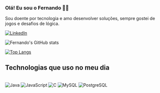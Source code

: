 ### Olá! Eu sou o Fernando 🙋‍♂️

Sou doente por tecnologia e amo desenvolver soluções, sempre gostei de jogos e desafios de lógica.

[![LinkedIn](https://img.shields.io/badge/LinkedIn-0077B5?style=for-the-badge&logo=linkedin&logoColor=white)](https://www.linkedin.com/in/moreno-fernando)

![Fernando's GitHub stats](https://github-readme-stats.vercel.app/api?username=F-moreno&show_icons=true&theme=dark)

[![Top Langs](https://github-readme-stats.vercel.app/api/top-langs/?username=F-moreno&layout=compact)](https://github.com/F-moreno/github-readme-stats)

## Technologias que uso no meu dia

<div ><br/>
	<img align="center" alt="Java" src="https://img.shields.io/badge/Java-ED8B00?style=for-the-badge&logo=java&logoColor=white"/>
	<img align="center" alt="JavaScript" src="https://img.shields.io/badge/JavaScript-F7DF1E?style=for-the-badge&logo=javascript&logoColor=black"/>
	<img align="center" alt="C" src="https://img.shields.io/badge/C-00599C?style=for-the-badge&logo=c&logoColor=white" />
	<img align="center" alt="MySQL" src="https://img.shields.io/badge/MySQL-00000F?style=for-the-badge&logo=mysql&logoColor=white" />
	<img align="center" alt="PostgreSQL" src="https://img.shields.io/badge/PostgreSQL-316192?style=for-the-badge&logo=postgresql&logoColor=white" />
</div><br/>

<style>

</style>
